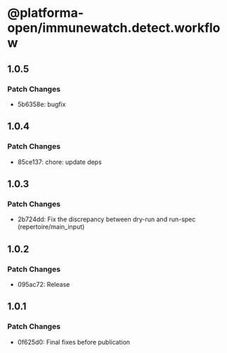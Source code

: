 # @platforma-open/immunewatch.detect.workflow

## 1.0.5

### Patch Changes

- 5b6358e: bugfix

## 1.0.4

### Patch Changes

- 85ce137: chore: update deps

## 1.0.3

### Patch Changes

- 2b724dd: Fix the discrepancy between dry-run and run-spec (repertoire/main_input)

## 1.0.2

### Patch Changes

- 095ac72: Release

## 1.0.1

### Patch Changes

- 0f625d0: Final fixes before publication
